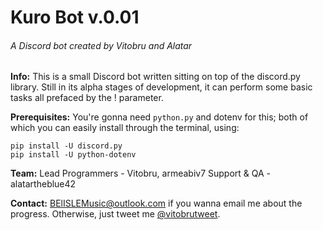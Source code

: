 # Kuro Bot v.0.01
###### A Discord bot created by Vitobru and Alatar

**Info:** This is a small Discord bot written sitting on top of the discord.py library. Still in its alpha stages of development, it can perform some basic tasks all prefaced by the ! parameter.

**Prerequisites:** You're gonna need `python.py` and dotenv for this; both of which you can easily install through the terminal, using:
```
pip install -U discord.py
pip install -U python-dotenv
```

**Team:**
Lead Programmers - Vitobru, armeabiv7
Support & QA - alatartheblue42

**Contact:** [BElISLEMusic@outlook.com](BElISLEMusic@outlook.com) if you wanna email me about the progress. Otherwise, just tweet me [@vitobrutweet](https://twitter.com/vitobrutweet/).
